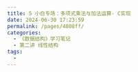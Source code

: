 ```yaml
---
title: 5 小白专场：多项式乘法与加法运算- C实现
date: 2024-06-30 17:23:59
permalink: /pages/4808ff/
categories:
  - 《数据结构》学习笔记
  - 第二讲 线性结构
tags:
  - 
---
```

